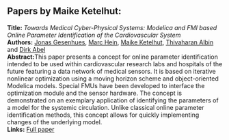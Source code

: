 <h2>Papers by Maike Ketelhut:</h2>
<p>
<b>Title:</b> <i> Towards Medical Cyber-Physical Systems: Modelica and FMI based Online Parameter Identification of the Cardiovascular System </i> <br />
<b>Authors:</b> <a href="../authors/author_85.html">Jonas Gesenhues</a>, <a href="../authors/author_104.html">Marc Hein</a>, <a href="../authors/author_137.html">Maike Ketelhut</a>, <a href="../authors/author_4.html">Thivaharan Albin</a> and <a href="../authors/author_0.html">Dirk Abel</a><br />
<b>Abstract:</b>This paper presents a concept for online parameter identification intended to be used within cardiovascular research labs and hospitals of the future featuring a data network of medical sensors. It is based on iterative nonlinear optimization using a moving horizon scheme and object-oriented Modelica models. Special FMUs have been developed to interface the optimization module and the sensor hardware. The concept is demonstrated on an exemplary application of identifying the parameters of a model for the systemic circulation. Unlike classical online parameter identification methods, this concept allows for quickly implementing changes of the underlying model.<br />
<b>Links:</b> <a href="../submissions/ecp17132613_GesenhuesHeinKetelhutAlbinAbel.pdf">Full paper</a></p>